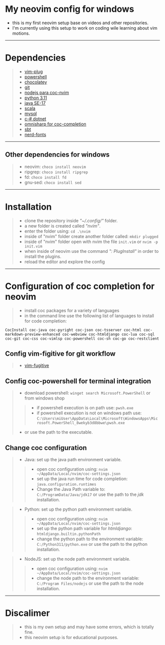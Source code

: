# My neovim config for windows 
- this is my first neovim setup base on videos and other repositories.
- I'm currently using this setup to work on coding wile learning about vim motions. 

---

# Dependencies 
>- [vim-plug](https://github.com/junegunn/vim-plug)
>- [powershell](https://www.microsoft.com/store/productid/9MZ1SNWT0N5D?ocid=pdpshare)
>- [chocolatey](https://chocolatey.org/install)
>- [git](https://git-scm.com/download/win)
>- [nodejs para coc-nvim](https://nodejs.org/en)
>- [python 3.11](https://www.python.org/downloads/)
>- [java SE-17](https://www.oracle.com/java/technologies/javase/jdk17-archive-downloads.html)
>- [scala](https://www.scala-lang.org/download/all.html)
>- [mysql](https://dev.mysql.com/downloads/mysql/)
>- [c-# dotnet](https://dotnet.microsoft.com/en-us/download)
>- [omnisharp for coc-completion](https://github.com/coc-extensions/coc-omnisharp)
>- [sbt](https://www.scala-sbt.org/download.html)
>- [nerd-fonts](https://www.nerdfonts.com)

---

## Other dependencies for windows
>- neovim: `choco install neovim`
>- ripgrep: `choco install ripgrep`
>- fd: `choco install fd`
>- gnu-sed: `choco install sed`

---

# Installation 
>- clone the repository inside *"~/.config/"* folder.
>- a new folder is created called *"nvim"*.
>- enter the folder using: `cd .\nvim`
>- inside of "nvim" folder create another folder called: `mkdir plugged`
>- inside of "nvim" folder open with nvim the file `init.vim` or `nvim -p init.vim`
>- when inside of neovim use the command *": PlugInstall"* in order to install the plugins.
>- reload the editor and explore the config

---

# Configuration of coc completion for neovim
>- install coc packages for a variety of languages 
>- in the command line use the following list of languages to install for code completion:
```terminal
CocInstall coc-java coc-pyright coc-json coc-tsserver coc-html coc-markdown-preview-enhanced coc-webview coc-htmldjango coc-lua coc-sql coc-git coc-css coc-vimlsp coc-powershell coc-sh coc-go coc-restclient
```

## Config vim-figitive for git workflow
>- [vim-fugitive](https://github.com/tpope/vim-fugitive)
## Config coc-powershell for terminal integration
>- download powershell: `winget search Microsoft.PowerShell` or from windows shop
>>- if powershell execution is on path use: `pwsh.exe`
>>- if powershell execution is not on windows path use: `C:\Users\miUser\AppData\Local\Microsoft\WindowsApps\Microsoft.PowerShell_8wekyb3d8bbwe\pwsh.exe`
>- or use the path to the executable.

## Change coc configuration 

>- Java: set up the java path environment variable.
>>- open coc configuration using: `nvim ~/AppData/Local/nvim/coc-settings.json`
>>- set up the java run time for code completion: `java.configuration.runtimes`
>>- Change the Java Path variable to: `C:/ProgramData/Java/jdk17` or use the path to the *jdk* installation.

>- Python: set up the python path environment variable.
>>- open coc configuration using: `nvim ~/AppData/Local/nvim/coc-settings.json`
>>- set up the python path variable for *htmldjango*: `htmldjango.builtin.pythonPath`
>>- change the python path to the environment variable: `C:/Python311/python.exe` or use the path to the python installation.

>- NodeJS: set up the node path environment variable.
>>- open coc configuration using: `nvim ~/AppData/Local/nvim/coc-settings.json`
>>- change the node path to the environment variable: `C:/Program Files/nodejs` or use the path to the node installation.

---

# Discalimer
>- this is my own setup and may have some errors, which is totally fine.
>- this neovim setup is for educational purposes.
